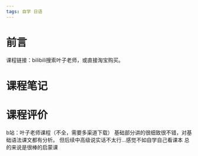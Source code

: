 ```yaml
---
tags: 自学 日语
---
```

# 前言
 
课程链接：bilibili搜索叶子老师，或直接淘宝购买。

# 课程笔记


# 课程评价

b站：叶子老师课程（不全，需要多渠道下载）
基础部分讲的很细致很不错，对基础语法课文都有分析。
但后续中高级说实话不太行…感觉不如自学自己看课本
总的来说是很棒的启蒙课